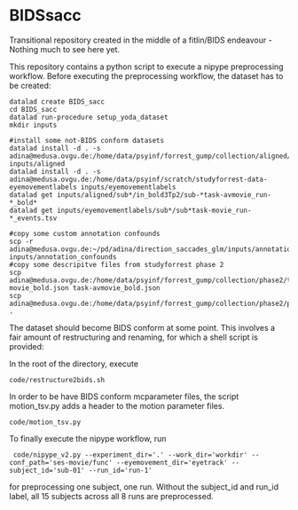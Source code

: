 # BIDSsacc
Transitional repository created in the middle of a fitlin/BIDS endeavour - Nothing much to see here yet. 

This repository contains a python script to execute a nipype preprocessing workflow.
Before executing the preprocessing workflow, the dataset has to be created:


```
datalad create BIDS_sacc
cd BIDS_sacc
datalad run-procedure setup_yoda_dataset
mkdir inputs

#install some not-BIDS conform datasets
datalad install -d . -s adina@medusa.ovgu.de:/home/data/psyinf/forrest_gump/collection/aligned/ inputs/aligned
datalad install -d . -s adina@medusa.ovgu.de:/home/data/psyinf/scratch/studyforrest-data-eyemovementlabels inputs/eyemovementlabels
datalad get inputs/aligned/sub*/in_bold3Tp2/sub-*task-avmovie_run-*_bold*
datalad get inputs/eyemovementlabels/sub*/sub*task-movie_run-*_events.tsv

#copy some custom annotation confounds
scp -r adina@medusa.ovgu.de:~/pd/adina/direction_saccades_glm/inputs/annotation_confounds inputs/annotation_confounds
#copy some descripitve files from studyforrest phase 2
scp adina@medusa.ovgu.de:/home/data/psyinf/forrest_gump/collection/phase2/task-movie_bold.json task-avmovie_bold.json
scp adina@medusa.ovgu.de:/home/data/psyinf/forrest_gump/collection/phase2/participants.tsv .
```

The dataset should become BIDS conform at some point. This involves a fair amount of restructuring and renaming, for which a
shell script is provided:

In the root of the directory, execute
```
code/restructure2bids.sh
```

In order to be have BIDS conform mcparameter files, the script motion_tsv.py adds a header to the motion parameter files. 

```
code/motion_tsv.py
```

To finally execute the nipype workflow, run

```
 code/nipype_v2.py --experiment_dir='.' --work_dir='workdir' --conf_path='ses-movie/func' --eyemovement_dir='eyetrack' --subject_id='sub-01' --run_id='run-1'
```
for preprocessing one subject, one run. Without the subject_id and run_id label, all 15 subjects across all 8 runs are preprocessed.
